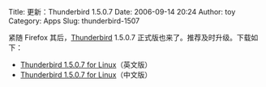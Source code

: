 Title: 更新：Thunderbird 1.5.0.7
Date: 2006-09-14 20:24
Author: toy
Category: Apps
Slug: thunderbird-1507

紧随 Firefox 其后，[Thunderbird](http://www.mozilla.com/thunderbird/)
1.5.0.7 正式版也来了。推荐及时升级。下载如下：

-   [Thunderbird 1.5.0.7 for
    Linux](http://ftp-mozilla.netscape.com/pub/mozilla.org/thunderbird/releases/1.5.0.7/linux-i686/en-US/thunderbird-1.5.0.7.tar.gz)（英文版）
-   [Thunderbird 1.5.0.7 for
    Linux](http://ftp-mozilla.netscape.com/pub/mozilla.org/thunderbird/releases/1.5.0.7/linux-i686/zh-CN/thunderbird-1.5.0.7.tar.gz)（中文版）

